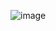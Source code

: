 ![image](https://user-images.githubusercontent.com/76027425/198798759-287eafc9-353c-4be7-b698-061ebac57e41.png)

